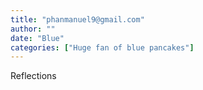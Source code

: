 ```yaml
---
title: "phanmanuel9@gmail.com"
author: ""
date: "Blue"
categories: ["Huge fan of blue pancakes"]
---
```


Reflections
